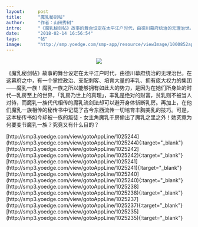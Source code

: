 ```yaml
---
layout:     post
title:      "魔乳秘剑帖"
author:     "作者：山田秀树"
intro:      "《魔乳秘剑帖》故事的舞台设定在太平江户时代，由德川幕府统治的无理治世。在这幕府之中，有一个掌控政治、支配刺客、培育大量的丰乳、拥有庞大权力的集团——魔乳一族！魔乳一族之所以能够拥有如此大的势力，是因为在她们所身处的时代—乳房至上的世界，「乳房乃世上的真理」，丰乳是绝对的财富，贫乳则不被当人对待，而魔乳一族代代相传的魔乳流剑法却可以避开身体斩断乳房。再加上，在他们魔乳一族相传的秘传书中记载了古今东西流传一切培育丰胸美乳的技巧。可是，这本秘传书如今却被一族的叛徒・女主角魔乳千房偷出了魔乳之里之外！她究竟为何要变节魔乳一族？究竟又有什么目的？"
date:       "2018-02-14 16:56:54"
tags:       "帖"
image:      "http://smp.yoedge.com/smp-app/resource/viewImage/1000852appline.png"
---
```

<div style="text-align: center">
<p><img src="http://smp.yoedge.com/smp-app/resource/viewImage/1000852appline.png"/></p>
</div>
<p class="post-meta">
<span>《魔乳秘剑帖》故事的舞台设定在太平江户时代，由德川幕府统治的无理治世。在这幕府之中，有一个掌控政治、支配刺客、培育大量的丰乳、拥有庞大权力的集团——魔乳一族！魔乳一族之所以能够拥有如此大的势力，是因为在她们所身处的时代—乳房至上的世界，「乳房乃世上的真理」，丰乳是绝对的财富，贫乳则不被当人对待，而魔乳一族代代相传的魔乳流剑法却可以避开身体斩断乳房。再加上，在他们魔乳一族相传的秘传书中记载了古今东西流传一切培育丰胸美乳的技巧。可是，这本秘传书如今却被一族的叛徒・女主角魔乳千房偷出了魔乳之里之外！她究竟为何要变节魔乳一族？究竟又有什么目的？</span>
</p>
[http://smp3.yoedge.com/view/gotoAppLine/1025244](http://smp3.yoedge.com/view/gotoAppLine/1025244){:target="_blank"}
[http://smp3.yoedge.com/view/gotoAppLine/1025242](http://smp3.yoedge.com/view/gotoAppLine/1025242){:target="_blank"}
[http://smp3.yoedge.com/view/gotoAppLine/1025241](http://smp3.yoedge.com/view/gotoAppLine/1025241){:target="_blank"}
[http://smp3.yoedge.com/view/gotoAppLine/1025240](http://smp3.yoedge.com/view/gotoAppLine/1025240){:target="_blank"}
[http://smp3.yoedge.com/view/gotoAppLine/1025238](http://smp3.yoedge.com/view/gotoAppLine/1025238){:target="_blank"}
[http://smp3.yoedge.com/view/gotoAppLine/1025237](http://smp3.yoedge.com/view/gotoAppLine/1025237){:target="_blank"}
[http://smp3.yoedge.com/view/gotoAppLine/1025235](http://smp3.yoedge.com/view/gotoAppLine/1025235){:target="_blank"}


